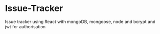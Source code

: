 # Issue-Tracker
Issue tracker using React with mongoDB, mongoose, node and bcrypt and jwt for authorisation  
